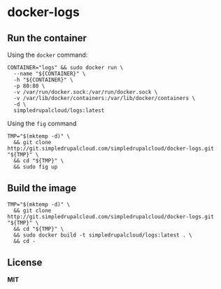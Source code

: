 # docker-logs

## Run the container

Using the `docker` command:
 
    CONTAINER="logs" && sudo docker run \
      --name "${CONTAINER}" \
      -h "${CONTAINER}" \
      -p 80:80 \
      -v /var/run/docker.sock:/var/run/docker.sock \
      -v /var/lib/docker/containers:/var/lib/docker/containers \
      -d \
      simpledrupalcloud/logs:latest

Using the `fig` command

    TMP="$(mktemp -d)" \
      && git clone http://git.simpledrupalcloud.com/simpledrupalcloud/docker-logs.git "${TMP}" \
      && cd "${TMP}" \
      && sudo fig up

## Build the image

    TMP="$(mktemp -d)" \
      && git clone http://git.simpledrupalcloud.com/simpledrupalcloud/docker-logs.git "${TMP}" \
      && cd "${TMP}" \
      && sudo docker build -t simpledrupalcloud/logs:latest . \
      && cd -

## License

**MIT**
